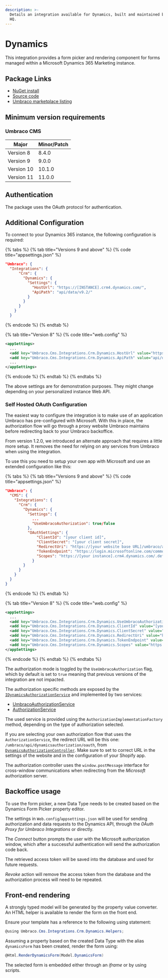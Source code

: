 ```yaml
---
description: >-
  Details an integration available for Dynamics, built and maintained by Umbraco
  HQ.
---
```


# Dynamics

This integration provides a form picker and rendering component for forms managed within a Microsoft Dynamics 365 Marketing instance.

## Package Links

* [NuGet install](https://www.nuget.org/packages/Umbraco.Cms.Integrations.Crm.Dynamics)
* [Source code](https://github.com/umbraco/Umbraco.Cms.Integrations/tree/main/src/Umbraco.Cms.Integrations.Crm.Dynamics)
* [Umbraco marketplace listing](https://marketplace.umbraco.com/package/umbraco.cms.integrations.crm.dynamics)

## Minimum version requirements

### Umbraco CMS

| Major      | Minor/Patch |
| ---------- | ----------- |
| Version 8  | 8.4.0       |
| Version 9  | 9.0.0       |
| Version 10 | 10.1.0      |
| Version 11 | 11.0.0      |

## Authentication

The package uses the OAuth protocol for authentication.

## Additional Configuration

To connect to your Dynamics 365 instance, the following configuration is required:

{% tabs %}
{% tab title="Versions 9 and above" %}
{% code title="appsettings.json" %}
```json
"Umbraco": {
  "Integrations": {
      "Crm": {
        "Dynamics": {
          "Settings": {
            "HostUrl": "https://[INSTANCE].crm4.dynamics.com/",
            "ApiPath": "api/data/v9.2/"
          }
        }
      }
    }
  }
```
{% endcode %}
{% endtab %}

{% tab title="Version 8" %}
{% code title="web.config" %}
```xml
<appSettings>
  ...
  <add key="Umbraco.Cms.Integrations.Crm.Dynamics.HostUrl" value="https://[INSTANCE]/api.crm4.dynamics.com/" />
  <add key="Umbraco.Cms.Integrations.Crm.Dynamics.ApiPath" value="api/data/v9.2/" />
  ...
</appSettings>
```
{% endcode %}
{% endtab %}
{% endtabs %}

The above settings are for demonstration purposes. They might change depending on your personalized instance Web API.

### Self Hosted OAuth Configuration

The easiest way to configure the integration is to make use of an application Umbraco has pre-configured with Microsoft. With this in place, the authorization flow will go through a proxy website Umbraco maintains before redirecting back to your Umbraco backoffice.

From version 1.2.0, we introduced an alternate approach that requires a little more setup. It removes the need for relying on any services from Umbraco when using the integration.

To use this you need to setup your own app with Microsoft and use an extended configuration like this:

{% tabs %}
{% tab title="Versions 9 and above" %}
{% code title="appsettings.json" %}
```json
"Umbraco": {
  "CMS": {
    "Integrations": {
      "Crm": {
        "Dynamics": {
          "Settings": {
            ...
            "UseUmbracoAuthorization": true/false
          },
          "OAuthSettings": {
              "ClientId": "[your client id]",
              "ClientSecret": "[your client secret]",
              "RedirectUri": "https://[your website base URL]/umbraco/api/dynamicsauthorization/oauth",
              "TokenEndpoint": "https://login.microsoftonline.com/common/oauth2/v2.0/token",
              "Scopes": "https://[your instance].crm4.dynamics.com/.default"
            }
        }
      }
    }
  }
}
```
{% endcode %}
{% endtab %}

{% tab title="Version 8" %}
{% code title="web.config" %}
```xml
<appSettings>
  ...
  <add key="Umbraco.Cms.Integrations.Crm.Dynamics.UseUmbracoAuthorization" value="true/false" />
  <add key="Umbraco.Cms.Integrations.Crm.Dynamics.ClientId" value="[your client id]" />
  <add key="Umbraco.Cms.Integrations.Crm.Dynamics.ClientSecret" value="[your client secret]" />
  <add key="Umbraco.Cms.Integrations.Crm.Dynamics.RedirectUri" value="https://[your website base URL]/umbraco/api/dynamicsauthorization/oauth" />
  <add key="Umbraco.Cms.Integrations.Crm.Dynamics.TokenEndpoint" value="https://login.microsoftonline.com/common/oauth2/v2.0/token" />
  <add key="Umbraco.Cms.Integrations.Crm.Dynamics.Scopes" value="https://[your instance].crm4.dynamics.com/.default" />
</appSettings>
```
{% endcode %}
{% endtab %}
{% endtabs %}

The authorization mode is toggled by the `UseUmbracoAuthorization` flag, which by default is set to `true` meaning that previous versions of the integration are not impacted.

The authorization specific methods are exposed by the [`IDynamicsAuthorizationService`](https://github.com/umbraco/Umbraco.Cms.Integrations/blob/main/src/Umbraco.Cms.Integrations.Crm.Dynamics/Services/IDynamicsAuthorizationService.cs) and implemented by two services:

- [UmbracoAuthorizationService](https://github.com/umbraco/Umbraco.Cms.Integrations/blob/main/src/Umbraco.Cms.Integrations.Crm.Dynamics/Services/UmbracoAuthorizationService.cs)
- [AuthorizationService](https://github.com/umbraco/Umbraco.Cms.Integrations/blob/main/src/Umbraco.Cms.Integrations.Crm.Dynamics/Services/AuthorizationService.cs)

The used service is provided using the `AuthorizationImplementationFactory` method, depending on the type of authorization selected.

If you are selecting your own authorization flow that uses the `AuthorizationService`, the redirect URL will be this one: `/umbraco/api/dynamicsauthorization/oauth`, from [`DynamicsAuthorizationController`](https://github.com/umbraco/Umbraco.Cms.Integrations/blob/main/src/Umbraco.Cms.Integrations.Crm.Dynamics/Controllers/DynamicsAuthorizationController.cs). Make sure to set to correct URL in the settings of the website and in the configuration of your Shopify app.

The authorization controller uses the `window.postMessage` interface for cross-window communications when redirecting from the _Microsoft_ authorization server.

## Backoffice usage

To use the form picker, a new Data Type needs to be created based on the Dynamics Form Picker property editor.

The settings in `Web.config`/`appsettings.json` will be used for sending authorization and data requests to the Dynamics API, through the _0Auth Proxy for Umbraco Integrations_ or directly.

The _Connect_ button prompts the user with the Microsoft authorization window, which after a successful authentication will send the authorization code back.

The retrieved access token will be saved into the database and used for future requests.

_Revoke_ action will remove the access token from the database and the authorization process will need to be repeated.

## Front-end rendering

A strongly typed model will be generated by the property value converter. An HTML helper is available to render the form on the front end.

Ensure your template has a reference to the following using statement:

```csharp
@using Umbraco.Cms.Integrations.Crm.Dynamics.Helpers;
```

Assuming a property based on the created Data Type with the alias `dynamicsForm` has been created, render the form using:

```csharp
@Html.RenderDynamicsForm(Model.DynamicsForm)
```

The selected form is embedded either through an _iframe_ or by using scripts.
